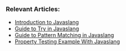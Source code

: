 ### Relevant Articles:
- [Introduction to Javaslang](http://www.baeldung.com/javaslang)
- [Guide to Try in Javaslang](http://www.baeldung.com/javaslang-try)
- [Guide to Pattern Matching in Javaslang](http://www.baeldung.com/javaslang-pattern-matching)
- [Property Testing Example With Javaslang](http://www.baeldung.com/javaslang-property-testing)


